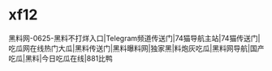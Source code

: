 # xf12
黑料网-0625-黑料不打烊入口|Telegram频道传送门|74猫导航主站|74猫传送门|吃瓜网在线热门大瓜|黑料传送门|黑料曝料网|独家黑|料炮灰吃瓜|黑料网导航|国产吃瓜|黑料|今日吃瓜在线|881比鸭
